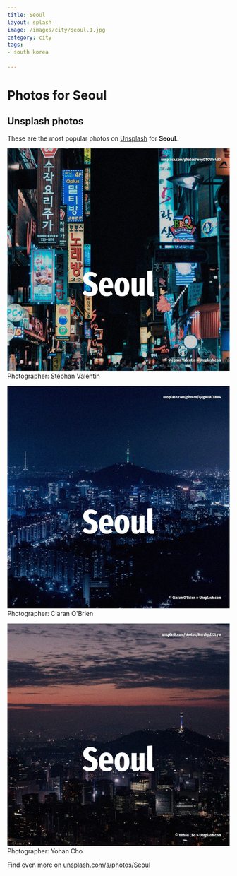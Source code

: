 ```yaml
---
title: Seoul
layout: splash
image: /images/city/seoul.1.jpg
category: city
tags:
- south korea

---
```

# Photos for Seoul
 
## Unsplash photos
These are the most popular photos on [Unsplash](https://unsplash.com) for **Seoul**.
 
![Seoul](/images/city/seoul.1.jpg)
Photographer:  Stéphan Valentin
 
![Seoul](/images/city/seoul.2.jpg)
Photographer:  Ciaran O'Brien
 
![Seoul](/images/city/seoul.3.jpg)
Photographer:  Yohan Cho
 
Find even more on [unsplash.com/s/photos/Seoul](https://unsplash.com/s/photos/Seoul)
 
